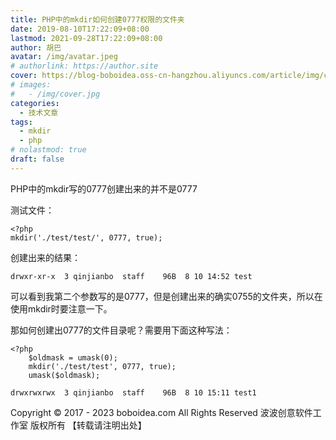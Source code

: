 ```yaml
---
title: PHP中的mkdir如何创建0777权限的文件夹
date: 2019-08-10T17:22:09+08:00
lastmod: 2021-09-28T17:22:09+08:00
author: 胡巴
avatar: /img/avatar.jpeg
# authorlink: https://author.site
cover: https://blog-boboidea.oss-cn-hangzhou.aliyuncs.com/article/img/cover.jpg
# images:
#   - /img/cover.jpg
categories:
  - 技术文章
tags:
  - mkdir
  - php
# nolastmod: true
draft: false
---
```


PHP中的mkdir写的0777创建出来的并不是0777

<!--more-->

 测试文件：

    <?php
    mkdir('./test/test/', 0777, true);

创建出来的结果：

    drwxr-xr-x  3 qinjianbo  staff    96B  8 10 14:52 test

可以看到我第二个参数写的是0777，但是创建出来的确实0755的文件夹，所以在使用mkdir时要注意一下。

那如何创建出0777的文件目录呢？需要用下面这种写法：

    <?php
		$oldmask = umask(0);
		mkdir('./test/test', 0777, true);
		umask($oldmask);

    drwxrwxrwx  3 qinjianbo  staff    96B  8 10 15:11 test1

<!--declare-declare-->

Copyright &copy; 2017 - 2023 boboidea.com All Rights Reserved 波波创意软件工作室 版权所有 【转载请注明出处】
